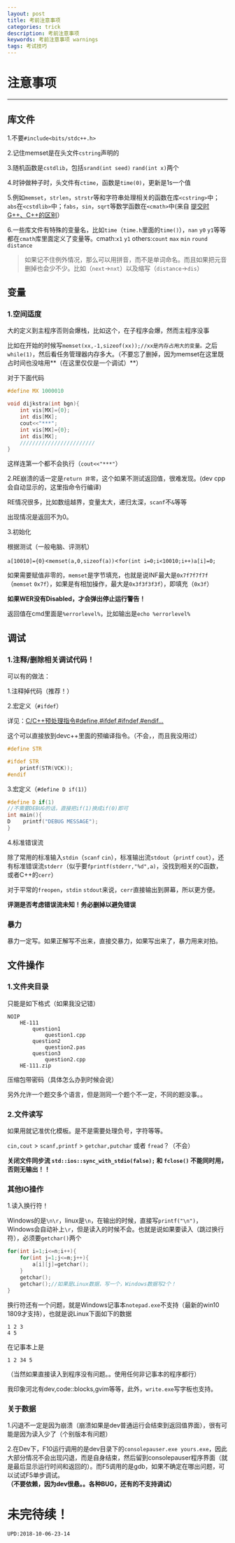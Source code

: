 ```yaml
---
layout: post
title: 考前注意事项
categories: trick
description: 考前注意事项
keywords: 考前注意事项 warnings
tags: 考试技巧
---
```


# 注意事项

---

## 库文件

1.不要`#include<bits/stdc++.h>`

2.记住memset是在头文件`cstring`声明的

3.随机函数是`cstdlib`，包括`srand(int seed)` `rand(int x)`两个

4.时钟做种子时，头文件有`ctime`，函数是`time(0)`，更新是1s一个值

5.例如`memset`，`strlen`，`strstr`等和字符串处理相关的函数在库`<cstring>`中；`abs`在`<cstdlib>`中；`fabs`，`sin`，`sqrt`等数学函数在`<cmath>`中(来自 [提交时G++、C++的区别](https://blog.csdn.net/disparity_cjk/article/details/53261160)）

6.一些库文件有特殊的变量名，比如`time`（`time.h`里面的`time()`），`nan` `y0` `y1`等等都在`cmath`库里面定义了变量等。cmath:`x1` `y1` others:`count` `max` `min` `round` `distance`

>如果记不住例外情况，那么可以用拼音，而不是单词命名。而且如果把元音删掉也会少不少。比如（`next`->`nxt`）以及缩写（`distance`->`dis`）

## 变量

### 1.空间适度

大的定义到主程序否则会爆栈，比如这个，在子程序会爆，然而主程序没事

比如在开始的时候写`memset(xx,-1,sizeof(xx));//xx是内存占用大的变量。`之后`while(1)`，然后看任务管理器内存多大。（不要忘了删掉，因为memset在这里既占时间也没啥用**（在这里仅仅是一个调试）**）

对于下面代码
```cpp
#define MX 1000010

void dijkstra(int bgn){
    int vis[MX]={0};
    int dis[MX];
    cout<<"***";
    int vis[MX]={0};
    int dis[MX];
    ////////////////////////
}
```

这样连第一个都不会执行（`cout<<"***"`）

2.RE崩溃的话一定是`return 非零`，这个如果不测试返回值，很难发现。(dev cpp 会自动显示的，这里指命令行编译)

RE情况很多，比如数组越界，变量太大，递归太深，`scanf`不`&`等等

出现情况是返回不为0。

3.初始化

根据测试（一般电脑、评测机）

`a[10010]={0}`\<`memset(a,0,sizeof(a))`\<`for(int i=0;i<10010;i++)a[i]=0;`

如果需要赋值非零的，`memset`是字节填充，也就是说INF最大是`0x7f7f7f7f`（`memset` `0x7f`），如果是有相加操作，最大是`0x3f3f3f3f`），即填充（`0x3f`）

**如果WER没有Disabled，才会弹出停止运行警告！**

返回值在cmd里面是`%errorlevel%`，比如输出是`echo %errorlevel%`

## 调试

### 1.**注释/删除相关调试代码！**

可以有的做法：

1.注释掉代码（推荐！）

2.宏定义（`#ifdef`）

详见：[C/C++预处理指令#define,#ifdef,#ifndef,#endif…](https://www.cnblogs.com/zi-xing/p/4550246.html)

这个可以直接放到devc++里面的预编译指令。（不会，，而且我没用过）

```cpp
#define STR

#ifdef STR
    printf(STR(VCK));
#endif
```

3.宏定义（`#define D if(1)`）

```cpp
#define D if(1)
//不需要DEBUG的话，直接把if(1)换成if(0)即可
int main(){
D    printf("DEBUG MESSAGE");
}
```

4.标准错误流

除了常用的标准输入`stdin`（`scanf` `cin`），标准输出流`stdout`（`printf` `cout`），还有标准错误流`stderr`（似乎要`fprintf(stderr,"%d",a)`，没找到相关的C函数，或者C++的`cerr`）

对于平常的`freopen`，`stdin` `stdout`来说，`cerr`直接输出到屏幕，所以更方便。

**评测是否考虑错误流未知！务必删掉以避免错误**

### 暴力

暴力一定写。如果正解写不出来，直接交暴力，如果写出来了，暴力用来对拍。

## 文件操作

### 1.文件夹目录

只能是如下格式（如果我没记错）

```
NOIP
    HE-111
        question1
            question1.cpp
        question2
            question2.pas
        question3
            question2.cpp
    HE-111.zip
```

压缩包带密码（具体怎么办到时候会说）

另外允许一个题交多个语言，但是测同一个题个不一定，不同的题没事。。

### 2.文件读写

如果用就记准优化模板。是不是需要处理负号，字符等等。

`cin,cout` > `scanf,printf` > `getchar,putchar` 或者 `fread`？（不会）

**关闭文件同步流 `std::ios::sync_with_stdio(false);` 和 `fclose()` 不能同时用，否则无输出！！**

### 其他IO操作

1.读入换行符！

Windows的是`\n\r`，linux是`\n`，在输出的时候，直接写`printf("\n")`，Windows会自动补上`\r`，但是读入的时候不会。也就是说如果要读入（跳过换行符），必须要`getchar()`两个
```cpp
for(int i=1;i<=n;i++){
    for(int j=1;j<=m;j++){
        a[i][j]=getchar();
    }
    getchar();
    getchar();//如果是Linux数据，写一个，Windows数据写2个！
}
```

换行符还有一个问题，就是Windows记事本`notepad.exe`不支持（最新的win10 1809才支持），也就是说Linux下面如下的数据
```
1 2 3
4 5
```
在记事本上是
```
1 2 34 5
```
（当然如果直接读入到程序没有问题。。使用任何非记事本的程序都行）

我印象河北有dev,code::blocks,gvim等等，此外，`write.exe`写字板也支持。

### 关于数据

1.闪退不一定是因为崩溃（崩溃如果是dev普通运行会结束到返回值界面），很有可能是因为读入少了（个别版本有问题）

2.在Dev下，F10运行调用的是dev目录下的`consolepauser.exe yours.exe`，因此大部分情况不会出现闪退，而是自身结束，然后留到consolepauser程序界面（就是最后显示运行时间和返回的）。而F5调用的是gdb，如果不确定在哪出问题，可以试试F5单步调试。**（不要依赖，因为dev很悬。。各种BUG，还有的不支持调试）**


# 未完待续！

```
UPD:2018-10-06-23-14
```